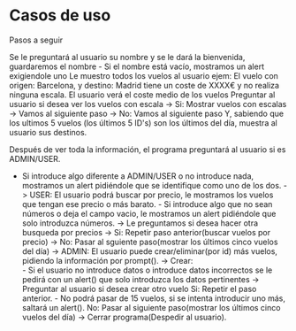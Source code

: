 # Casos de uso

Pasos a seguir

  Se le preguntará al usuario su nombre y se le dará la bienvenida, guardaremos el nombre
    - Si el nombre está vacío, mostramos un alert exigiendole uno
  Le muestro todos los vuelos al usuario ejem: El vuelo con origen: Barcelona, y destino: Madrid tiene un coste de XXXX€ y no realiza ninguna escala.
  El usuario verá el coste medio de los vuelos
  Preguntar al usuario si desea ver los vuelos con escala
    -> Si: Mostrar vuelos con escalas
        -> Vamos al siguiente paso
    -> No: Vamos al siguiente paso 
  Y, sabiendo que los ultimos 5 vuelos (los últimos 5 ID's) son los últimos del día, muestra al usuario sus destinos.
                
 
  Después de ver toda la información, el programa preguntará al usuario si es ADMIN/USER.
  - Si introduce algo diferente a ADMIN/USER o no introduce nada, mostramos un alert pidiéndole que se identifique como uno de los dos.
    -> USER: El usuario podrá buscar por precio, le mostramos los vuelos que tengan ese precio o más barato.
        - Si introduce algo que no sean números o deja el campo vacio, le mostramos un alert pidiéndole que solo introduzca números.
    -> Le preguntamos si desea hacer otra busqueda por precios
        -> Si: Repetir paso anterior(buscar vuelos por precio)
        -> No: Pasar al sguiente paso(mostrar los últimos cinco vuelos del día)
    -> ADMIN: El usuario puede crear/eliminar(por id) más vuelos, pidiendo la información por prompt().
        -> Crear:  
            - Si el usuario no introduce datos o introduce datos incorrectos se le pedirá con un alert() que solo introduzca los datos pertinentes
      -> Preguntar al usuario si desea crear otro vuelo
            Si: Repetir el paso anterior.
                - No podrá pasar de 15 vuelos, si se intenta introducir uno más, saltará un alert().
            No: Pasar al siguiente paso(mostrar los últimos cinco vuelos del día)
 -> Cerrar programa(Despedir al usuario).                  
        
   